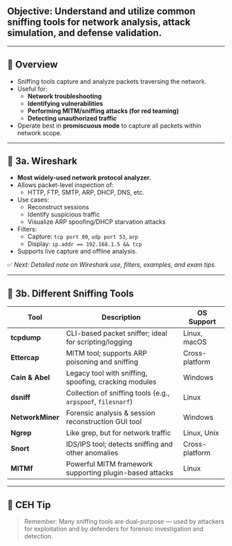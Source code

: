 ## Objective: Understand and utilize common **sniffing tools** for network analysis, attack simulation, and defense validation.

---

## 🔹 Overview

- Sniffing tools capture and analyze packets traversing the network.
- Useful for:
  - **Network troubleshooting**
  - **Identifying vulnerabilities**
  - **Performing MITM/sniffing attacks (for red teaming)**
  - **Detecting unauthorized traffic**
- Operate best in **promiscuous mode** to capture all packets within network scope.

---

## 🔹 3a. Wireshark

- **Most widely-used network protocol analyzer.**
- Allows packet-level inspection of:
  - HTTP, FTP, SMTP, ARP, DHCP, DNS, etc.
- Use cases:
  - Reconstruct sessions
  - Identify suspicious traffic
  - Visualize ARP spoofing/DHCP starvation attacks
- Filters:
  - Capture: `tcp port 80`, `udp port 53`, `arp`
  - Display: `ip.addr == 192.168.1.5 && tcp`
- Supports live capture and offline analysis.

✅ *Next: Detailed note on Wireshark use, filters, examples, and exam tips.*

---

## 🔹 3b. Different Sniffing Tools

| Tool            | Description                                            | OS Support     |
|-----------------|--------------------------------------------------------|----------------|
| **tcpdump**     | CLI-based packet sniffer; ideal for scripting/logging | Linux, macOS   |
| **Ettercap**    | MITM tool; supports ARP poisoning and sniffing        | Cross-platform |
| **Cain & Abel** | Legacy tool with sniffing, spoofing, cracking modules | Windows        |
| **dsniff**      | Collection of sniffing tools (e.g., `arpspoof`, `filesnarf`) | Linux |
| **NetworkMiner**| Forensic analysis & session reconstruction GUI tool   | Windows        |
| **Ngrep**       | Like grep, but for network traffic                    | Linux, Unix    |
| **Snort**       | IDS/IPS tool; detects sniffing and other anomalies     | Cross-platform |
| **MITMf**       | Powerful MITM framework supporting plugin-based attacks| Linux          |

---

## 🔹 CEH Tip

> Remember: Many sniffing tools are dual-purpose — used by attackers for exploitation and by defenders for forensic investigation and detection.
